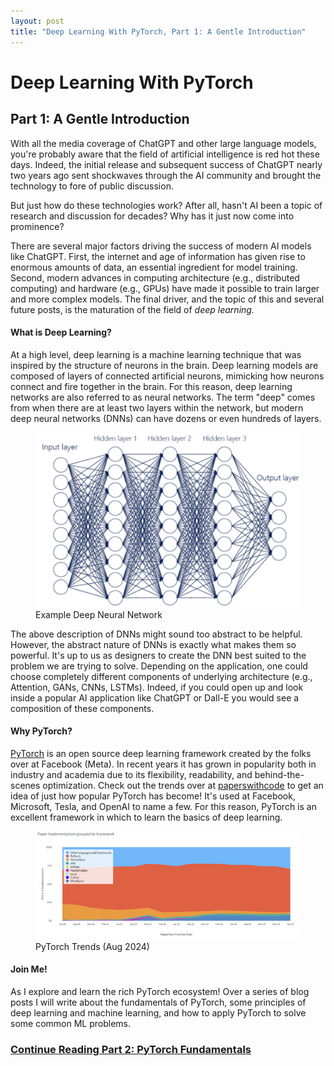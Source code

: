 ```yaml
---
layout: post
title: "Deep Learning With PyTorch, Part 1: A Gentle Introduction"
---
```

<head>
  <link rel="stylesheet" href="../assets/css/blogstyles.css">
</head>

# Deep Learning With PyTorch

## Part 1: A Gentle Introduction

With all the media coverage of ChatGPT and other large language models, you're probably aware that the field of artificial intelligence is red hot these days. Indeed, the initial release and subsequent success of ChatGPT nearly two years ago sent shockwaves through the AI community and brought the technology to fore of public discussion. 

But just how do these technologies work? After all, hasn't AI been a topic of research and discussion for decades? Why has it just now come into prominence? 

There are several major factors driving the success of modern AI models like ChatGPT. First, the internet and age of information has given rise to enormous amounts of data, an essential ingredient for model training. Second, modern advances in computing architecture (e.g., distributed computing) and hardware (e.g., GPUs) have made it possible to train larger and more complex models. The final driver, and the topic of this and several future posts, is the maturation of the field of <i>deep learning.</i>


#### What is Deep Learning?
At a high level, deep learning is a machine learning technique that was inspired by the structure of neurons in the brain. Deep learning models are composed of layers of connected artificial neurons, mimicking how neurons connect and fire together in the brain. For this reason, deep learning networks are also referred to as neural networks. The term "deep" comes from when there are at least two layers within the network, but modern deep neural networks (DNNs) can have dozens or even hundreds of layers. 

<figure>  
  <img class="center" src="../assets/img/blog/pytorch/dnn.png" alt="Example DNN">
  <figcaption>Example Deep Neural Network</figcaption>
</figure>


The above description of DNNs might sound too abstract to be helpful. However, the abstract nature of DNNs is exactly what makes them so powerful. It's up to us as designers to create the DNN best suited to the problem we are trying to solve. Depending on the application, one could choose completely different components of underlying architecture (e.g., Attention, GANs, CNNs, LSTMs). Indeed, if you could open up and look inside a popular AI application like ChatGPT or Dall-E you would see a composition of these components. 


#### Why PyTorch?
[PyTorch](https://pytorch.org/) is an open source deep learning framework created by the folks over at Facebook (Meta). In recent years it has grown in popularity both in industry and academia due to its flexibility, readability, and behind-the-scenes optimization. Check out the trends over at [paperswithcode](https://paperswithcode.com/trends) to get an idea of just how popular PyTorch has become! It's used at Facebook, Microsoft, Tesla, and OpenAI to name a few. For this reason, PyTorch is an excellent framework in which to learn the basics of deep learning. 

<figure>  
  <img src="../assets/img/blog/pytorch/pytorch-trends.png" alt="pytorch trends">
  <figcaption>PyTorch Trends (Aug 2024)</figcaption>
</figure>



#### Join Me!
As I explore and learn the rich PyTorch ecosystem! Over a series of blog posts I will write about the fundamentals of PyTorch, some principles of deep learning and machine learning, and how to apply PyTorch to solve some common ML problems. 


### [Continue Reading Part 2: PyTorch Fundamentals](pytorch-fundamentals)